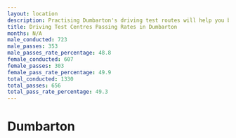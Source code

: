 ```yaml
---
layout: location
description: Practising Dumbarton's driving test routes will help you become more confident in your gear-changing abilities.
title: Driving Test Centres Passing Rates in Dumbarton
months: N/A
male_conducted: 723
male_passes: 353
male_passes_rate_percentage: 48.8
female_conducted: 607
female_passes: 303
female_pass_rate_percentage: 49.9
total_conducted: 1330
total_passes: 656
total_pass_rate_percentage: 49.3
---
```


# Dumbarton
